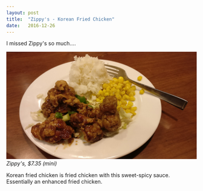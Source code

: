 ```yaml
---
layout: post
title:  "Zippy's - Korean Fried Chicken"
date:   2016-12-26
---
```


I missed Zippy's so much....

![korean fried chicken](zippys.jpg)
*Zippy's, $7.35 (mini)*

Korean fried chicken is fried chicken with this sweet-spicy sauce. Essentially
an enhanced fried chicken.
